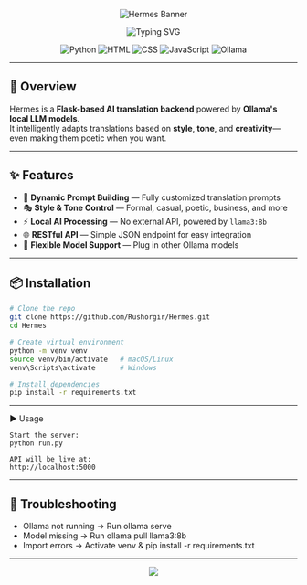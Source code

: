 <p align="center">
    <img src="https://capsule-render.vercel.app/api?type=waving&color=0:FFFFFF,100:F5F5DC&height=200&section=header&text=Hermes%20%7C%20AI%20Translation%20Tool&fontSize=40&fontColor=000000&animation=fadeIn&fontAlignY=35" alt="Hermes Banner"/>
</p>

<p align="center">
  <img src="https://readme-typing-svg.herokuapp.com?font=Fira+Code&weight=600&size=22&pause=1000&color=00FFCC&center=true&vCenter=true&width=600&lines=Local+AI-Powered+Translations;Style+%7C+Tone+%7C+Poetic+Control;Built+With+Flask+%26+Ollama" alt="Typing SVG"/>
</p>

<p align="center">
  <img src="https://img.shields.io/badge/Python-3776AB?style=for-the-badge&logo=python&logoColor=white" alt="Python"/>
  <img src="https://img.shields.io/badge/HTML5-E34F26?style=for-the-badge&logo=html5&logoColor=white" alt="HTML"/>
  <img src="https://img.shields.io/badge/CSS3-1572B6?style=for-the-badge&logo=css3&logoColor=white" alt="CSS"/>
  <img src="https://img.shields.io/badge/JavaScript-F7DF1E?style=for-the-badge&logo=javascript&logoColor=black" alt="JavaScript"/>
  <img src="https://img.shields.io/badge/Ollama-00ffcc?style=for-the-badge" alt="Ollama"/>
</p>

---

## 🚀 Overview
Hermes is a **Flask-based AI translation backend** powered by **Ollama's local LLM models**.  
It intelligently adapts translations based on **style**, **tone**, and **creativity**—even making them poetic when you want.

---

## ✨ Features
- 🎯 **Dynamic Prompt Building** — Fully customized translation prompts
- 🎭 **Style & Tone Control** — Formal, casual, poetic, business, and more
- ⚡ **Local AI Processing** — No external API, powered by `llama3:8b`
- 🌐 **RESTful API** — Simple JSON endpoint for easy integration
- 🔄 **Flexible Model Support** — Plug in other Ollama models

---

## 📦 Installation
```bash
# Clone the repo
git clone https://github.com/Rushorgir/Hermes.git
cd Hermes

# Create virtual environment
python -m venv venv
source venv/bin/activate   # macOS/Linux
venv\Scripts\activate      # Windows

# Install dependencies
pip install -r requirements.txt
```
---

▶️ Usage

```
Start the server:
python run.py

API will be live at:
http://localhost:5000
```
---

## 🐛 Troubleshooting
- Ollama not running → Run ollama serve
- Model missing → Run ollama pull llama3:8b
- Import errors → Activate venv & pip install -r requirements.txt

---

<p align="center">
  <img src="https://capsule-render.vercel.app/api?type=waving&color=0:000000,100:00ffcc&height=100&section=footer"/>
</p>
